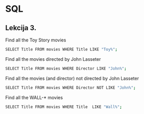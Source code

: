 
# SQL




## Lekcija 3.

Find all the Toy Story movies

```bash
SELECT Title FROM movies WHERE Title LIKE "Toy%";
```
Find all the movies directed by John Lasseter 

```bash
SELECT Title FROM movies WHERE Director LIKE "John%";
```

Find all the movies (and director) not directed by John Lasseter 

```bash
SELECT Title FROM movies WHERE Director NOT LIKE "John%";
```

Find all the WALL-* movies

```bash
SELECT Title FROM movies WHERE Title  LIKE "Wall%";

```


